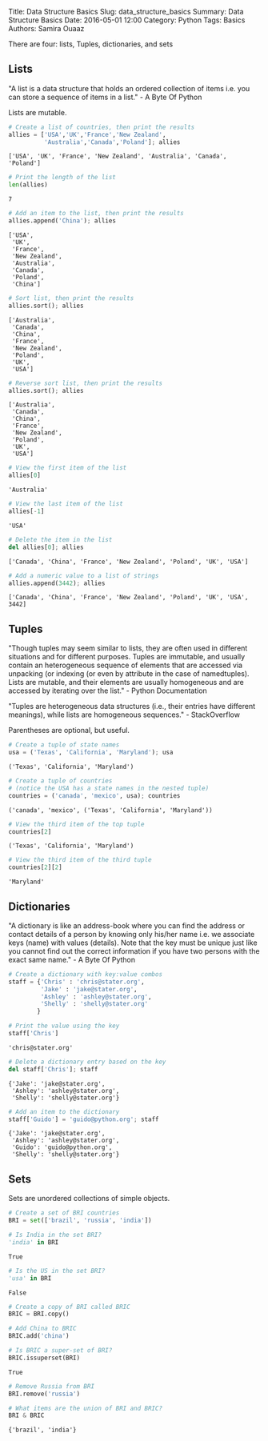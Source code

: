 Title: Data Structure Basics
Slug: data_structure_basics
Summary: Data Structure Basics
Date: 2016-05-01 12:00
Category: Python
Tags: Basics
Authors: Samira Ouaaz



There are four: lists, Tuples, dictionaries, and sets

## Lists

"A list is a data structure that holds an ordered collection of items i.e. you can store a sequence of items in a list." - A Byte Of Python

Lists are mutable.


```python
# Create a list of countries, then print the results
allies = ['USA','UK','France','New Zealand',
          'Australia','Canada','Poland']; allies
```




    ['USA', 'UK', 'France', 'New Zealand', 'Australia', 'Canada', 'Poland']




```python
# Print the length of the list
len(allies)
```




    7




```python
# Add an item to the list, then print the results
allies.append('China'); allies
```




    ['USA',
     'UK',
     'France',
     'New Zealand',
     'Australia',
     'Canada',
     'Poland',
     'China']




```python
# Sort list, then print the results
allies.sort(); allies
```




    ['Australia',
     'Canada',
     'China',
     'France',
     'New Zealand',
     'Poland',
     'UK',
     'USA']




```python
# Reverse sort list, then print the results
allies.sort(); allies
```




    ['Australia',
     'Canada',
     'China',
     'France',
     'New Zealand',
     'Poland',
     'UK',
     'USA']




```python
# View the first item of the list
allies[0]
```




    'Australia'




```python
# View the last item of the list
allies[-1]
```




    'USA'




```python
# Delete the item in the list
del allies[0]; allies
```




    ['Canada', 'China', 'France', 'New Zealand', 'Poland', 'UK', 'USA']




```python
# Add a numeric value to a list of strings
allies.append(3442); allies
```




    ['Canada', 'China', 'France', 'New Zealand', 'Poland', 'UK', 'USA', 3442]



## Tuples

"Though tuples may seem similar to lists, they are often used in different situations and for different purposes. Tuples are immutable, and usually contain an heterogeneous sequence of elements that are accessed via unpacking (or indexing (or even by attribute in the case of namedtuples). Lists are mutable, and their elements are usually homogeneous and are accessed by iterating over the list." - Python Documentation

"Tuples are heterogeneous data structures (i.e., their entries have different meanings), while lists are homogeneous sequences." - StackOverflow

Parentheses are optional, but useful.


```python
# Create a tuple of state names
usa = ('Texas', 'California', 'Maryland'); usa
```




    ('Texas', 'California', 'Maryland')




```python
# Create a tuple of countries
# (notice the USA has a state names in the nested tuple)
countries = ('canada', 'mexico', usa); countries
```




    ('canada', 'mexico', ('Texas', 'California', 'Maryland'))




```python
# View the third item of the top tuple
countries[2]
```




    ('Texas', 'California', 'Maryland')




```python
# View the third item of the third tuple
countries[2][2]
```




    'Maryland'



## Dictionaries

"A dictionary is like an address-book where you can find the address or contact details of a person by knowing only his/her name i.e. we associate keys (name) with values (details). Note that the key must be unique just like you cannot find out the correct information if you have two persons with the exact same name." - A Byte Of Python


```python
# Create a dictionary with key:value combos
staff = {'Chris' : 'chris@stater.org',
         'Jake' : 'jake@stater.org',
         'Ashley' : 'ashley@stater.org',
         'Shelly' : 'shelly@stater.org'
        }
```


```python
# Print the value using the key
staff['Chris']
```




    'chris@stater.org'




```python
# Delete a dictionary entry based on the key
del staff['Chris']; staff
```




    {'Jake': 'jake@stater.org',
     'Ashley': 'ashley@stater.org',
     'Shelly': 'shelly@stater.org'}




```python
# Add an item to the dictionary
staff['Guido'] = 'guido@python.org'; staff
```




    {'Jake': 'jake@stater.org',
     'Ashley': 'ashley@stater.org',
     'Guido': 'guido@python.org',
     'Shelly': 'shelly@stater.org'}



## Sets

Sets are unordered collections of simple objects.


```python
# Create a set of BRI countries
BRI = set(['brazil', 'russia', 'india'])
```


```python
# Is India in the set BRI?
'india' in BRI
```




    True




```python
# Is the US in the set BRI?
'usa' in BRI
```




    False




```python
# Create a copy of BRI called BRIC
BRIC = BRI.copy()
```


```python
# Add China to BRIC
BRIC.add('china')
```


```python
# Is BRIC a super-set of BRI?
BRIC.issuperset(BRI)
```




    True




```python
# Remove Russia from BRI
BRI.remove('russia')
```


```python
# What items are the union of BRI and BRIC?
BRI & BRIC
```




    {'brazil', 'india'}


